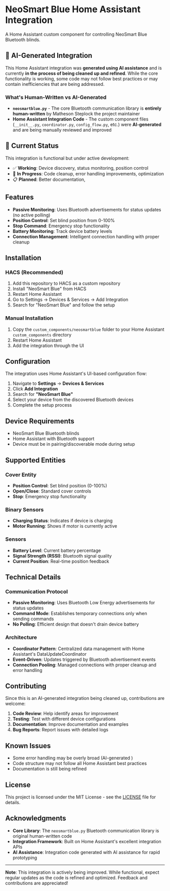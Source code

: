 # NeoSmart Blue Home Assistant Integration

A Home Assistant custom component for controlling NeoSmart Blue Bluetooth blinds.

## 🤖 AI-Generated Integration

This Home Assistant integration was **generated using AI assistance** and is currently **in the process of being cleaned up and refined**. While the core functionality is working, some code may not follow best practices or may contain inefficiencies that are being addressed.

### What's Human-Written vs AI-Generated

- **`neosmartblue.py`** - The core Bluetooth communication library is **entirely human-written** by Matheson Steplock the project maintainer
- **Home Assistant Integration Code** - The custom component files (`__init__.py`, `coordinator.py`, `config_flow.py`, etc.) were **AI-generated** and are being manually reviewed and improved

## 🚧 Current Status

This integration is functional but under active development:

- ✅ **Working**: Device discovery, status monitoring, position control
- 🔄 **In Progress**: Code cleanup, error handling improvements, optimization
- 📋 **Planned**: Better documentation,

## Features

- **Passive Monitoring**: Uses Bluetooth advertisements for status updates (no active polling)
- **Position Control**: Set blind position from 0-100%
- **Stop Command**: Emergency stop functionality
- **Battery Monitoring**: Track device battery levels
- **Connection Management**: Intelligent connection handling with proper cleanup

## Installation

### HACS (Recommended)

1. Add this repository to HACS as a custom repository
2. Install "NeoSmart Blue" from HACS
3. Restart Home Assistant
4. Go to Settings → Devices & Services → Add Integration
5. Search for "NeoSmart Blue" and follow the setup

### Manual Installation

1. Copy the `custom_components/neosmartblue` folder to your Home Assistant `custom_components` directory
2. Restart Home Assistant
3. Add the integration through the UI

## Configuration

The integration uses Home Assistant's UI-based configuration flow:

1. Navigate to **Settings** → **Devices & Services**
2. Click **Add Integration**
3. Search for **"NeoSmart Blue"**
4. Select your device from the discovered Bluetooth devices
5. Complete the setup process

## Device Requirements

- NeoSmart Blue Bluetooth blinds
- Home Assistant with Bluetooth support
- Device must be in pairing/discoverable mode during setup

## Supported Entities

### Cover Entity
- **Position Control**: Set blind position (0-100%)
- **Open/Close**: Standard cover controls
- **Stop**: Emergency stop functionality

### Binary Sensors
- **Charging Status**: Indicates if device is charging
- **Motor Running**: Shows if motor is currently active

### Sensors
- **Battery Level**: Current battery percentage
- **Signal Strength (RSSI)**: Bluetooth signal quality
- **Current Position**: Real-time position feedback

## Technical Details

### Communication Protocol
- **Passive Monitoring**: Uses Bluetooth Low Energy advertisements for status updates
- **Command Mode**: Establishes temporary connections only when sending commands
- **No Polling**: Efficient design that doesn't drain device battery

### Architecture
- **Coordinator Pattern**: Centralized data management with Home Assistant's DataUpdateCoordinator
- **Event-Driven**: Updates triggered by Bluetooth advertisement events
- **Connection Pooling**: Managed connections with proper cleanup and error handling

## Contributing

Since this is an AI-generated integration being cleaned up, contributions are welcome:

1. **Code Review**: Help identify areas for improvement
2. **Testing**: Test with different device configurations
3. **Documentation**: Improve documentation and examples
4. **Bug Reports**: Report issues with detailed logs


## Known Issues

- Some error handling may be overly broad (AI-generated )
- Code structure may not follow all Home Assistant best practices
- Documentation is still being refined


## License

This project is licensed under the MIT License - see the [LICENSE](LICENSE) file for details.

## Acknowledgments

- **Core Library**: The `neosmartblue.py` Bluetooth communication library is original human-written code
- **Integration Framework**: Built on Home Assistant's excellent integration APIs
- **AI Assistance**: Integration code generated with AI assistance for rapid prototyping

---

**Note**: This integration is actively being improved. While functional, expect regular updates as the code is refined and optimized. Feedback and contributions are appreciated!

